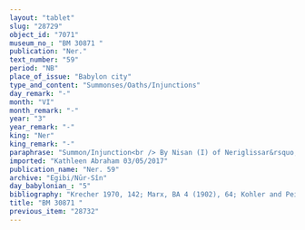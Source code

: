 ```yaml
---
layout: "tablet"
slug: "28729"
object_id: "7071"
museum_no_: "BM 30871 "
publication: "Ner."
text_number: "59"
period: "NB"
place_of_issue: "Babylon city"
type_and_content: "Summonses/Oaths/Injunctions"
day_remark: "-"
month: "VI"
month_remark: "-"
year: "3"
year_remark: "-"
king: "Ner"
king_remark: "-"
paraphrase: "Summon/Injunction<br /> By Nisan (I) of Neriglissar&rsquo;s 4<sup>th</sup> regnal year, <strong><sup>f</sup>A</strong> will give back 1 1/3 mina of silver to <strong>B</strong>: this sum corresponds to the purchase price for <strong><sup>f</sup>C<sub>1</sub></strong>, <strong><sup>f</sup>C<sub>2</sub></strong>, <strong><sup>f</sup>C<sub>3</sub></strong> and <strong>C<sub>4</sub></strong>, her domestic staff (<em>ni&scaron;ū bīti</em>). Should <strong><sup>f</sup>A</strong> fail to pay <strong>B</strong> by Nisan (I), then he will record the price for these servants in his promissory note. If by Nisan (I) she has not (yet) given these (sold) servants to <strong>B</strong>, <strong><sup>f</sup>A</strong> will have to immediately give the silver back to him. Names of 3 witnesses and the scribe.<br /> &nbsp;<br /> <strong><sup>f</sup></strong><strong>A</strong> = <sup>f</sup>Nuptāya/Marduk-&scaron;umu-ibni//Pahāru; <strong>B</strong> = Nādinu/&Scaron;ulāya//Amelu;<sup> <strong>f</strong></sup><strong>C<sub>1</sub></strong> = <sup>f</sup>Bānitu; <strong><sup>f</sup>C<sub>2</sub></strong> = broken name; <strong><sup>f</sup>C<sub>3</sub></strong> = <sup>f</sup>&Scaron;ī-lū-dārat; <strong>C<sub>4</sub></strong> = Nab&ucirc;-rēmu-&scaron;ukun"
imported: "Kathleen Abraham 03/05/2017"
publication_name: "Ner. 59"
archive: "Egibi/Nūr-Sîn"
day_babylonian_: "5"
bibliography: "Krecher 1970, 142; Marx, BA 4 (1902), 64; Kohler and Peiser, BRL 3 (1894), 36; Petschow 1956 (NBPf.), 10."
title: "BM 30871 "
previous_item: "28732"
---
```

